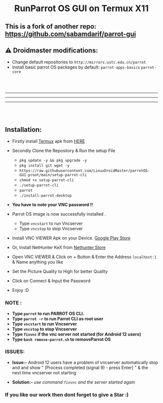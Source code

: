 
<h1 align="center"><b>RunParrot OS GUI on Termux X11</b></h1>

## This is a fork of another repo: https://github.com/sabamdarif/parrot-gui

## ⚠️ Droidmaster modifications: 
* Change default repositories to `http://mirrors.ustc.edu.cn/parrot`
* Install basic parrot OS packages by default: `parrot-apps-basics` `parrot-core`

<br>
<br>

---
---
---

<br>
<br>

## Installation:

- Firstly install [Termux](https://termux.com) apk from [HERE](https://f-droid.org/repo/com.termux_118.apk)
- Secondly Clone the Repository & Run the setup File

  - `pkg update -y && pkg upgrade -y`
  - `pkg install git wget -y`
  - `https://raw.githubusercontent.com/LinuxDroidMaster/parrotOS-GUI-proot/main/setup-parrot-cli`
  - `chmod +x setup-parrot-cli`
  - `./setup-parrot-cli`
  - `parrot`
  - `./install-parrot-desktop`

- **You have to note your VNC password !!**

- Parrot OS image is now successfully installed .

  - Type `vncstart` to run Vncserver
  - Type `vncstop` to stop Vncserver

- Install VNC VIEWER Apk on your Device. [Google Play Store](https://play.google.com/store/apps/details?id=com.realvnc.viewer.android&hl=en)
- Or, Install NetHunter KeX from [ Nethunter Store ](https://store.nethunter.com/en/packages/com.offsec.nethunter.kex/)

- Open VNC VIEWER & Click on + Button & Enter the Address `localhost:1` & Name anything you like
- Set the Picture Quality to High for better Quality
- Click on Connect & Input the Password 
- Enjoy :D

### NOTE :

- **Type `parrot` to run PARROT OS CLI.**
- **Type `parrot -r` to run Parrot CLI as root user**
- **Type `vncstart` to run Vncserver**
- **Type `vncstop` to stop Vncserver**
- **Type `fixvnc` if the vnc server not started (for Android 12 users)**
- **Type `bash remove-parrot.sh` to removeParrot OS**

### ISSUES:
- **Issue:-** Android 12 users have a problem of vncserver automatically stop and and show " [Process completed (signal 9) - press Enter] " &  the next time vncserver not starting

- **Solution:-** *use command `fixvnc` and the server started again*

### If you like our work then dont forget to give a Star :)

